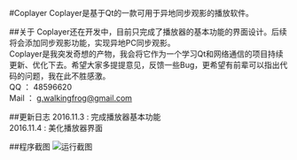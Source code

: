 #Coplayer
Coplayer是基于Qt的一款可用于异地同步观影的播放软件。

##关于
Coplayer还在开发中，目前只完成了播放器的基本功能的界面设计。后续将会添加同步观影功能，实现异地PC同步观影。<br>
Coplayer是我突发奇想的产物，我会将它作为一个学习Qt和网络通信的项目持续更新、优化下去。希望大家多提提意见，反馈一些Bug，更希望有前辈可以指出代码的问题，我在此不胜感激。<br>
QQ ： 48596620<br>
Mail ： g.walkingfrog@gmail.com

##更新日志
2016.11.3 : 完成播放器基本功能<br>
2016.11.4 : 美化播放器界面<br>

##程序截图
![运行截图](https://github.com/WalkingFrog/CoPlayer/blob/master/other/processing.png)
